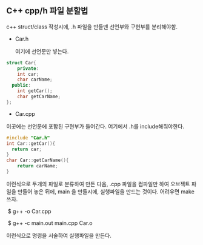 ## C++ cpp/h 파일 분할법

c++ struct/class 작성시에, .h 파일을 만들땐 선언부와 구현부를 분리해야함.

- Car.h

  여기에 선언문만 넣는다.

```c++
struct Car{
	private:
  	int car;
  	char carName;
  public:
  	int getCar();
  	char getCarName;
};
```

- Car.cpp

이곳에는 선언문에 포함된 구현부가 들어간다. 여기에서 .h를 include해줘야한다.

```c++
#include "Car.h"
int Car::getCar(){
  return car;
}
char Car::getCarName(){
	return carName;
}

```

이런식으로 두개의 파일로 분류하여 만든 다음, .cpp 파일을 컴파일만 하여 오브젝트 파일을 만들어 놓은 뒤에, main 을 만들시에, 실행파일을 만드는 것이다. 어려우면 make 쓰자.

​	$ g++ -o Car.cpp

​	$ g++ -c main.out main.cpp Car.o

이런식으로 명령을 서술하여 실행파일을 만든다.

